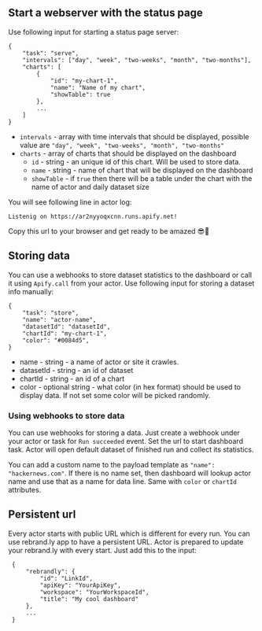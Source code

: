 ## Start a webserver with the status page

Use following input for starting a status page server:

```
{
    "task": "serve",
    "intervals": ["day", "week", "two-weeks", "month", "two-months"],
    "charts": [
        {
            "id": "my-chart-1",
            "name": "Name of my chart",
            "showTable": true
        },
        ...
    ]
}
```

- `intervals` - array with time intervals that should be displayed, possible value are `"day", "week", "two-weeks", "month", "two-months"`
- `charts` - array of charts that should be displayed on the dashboard
    - `id` - string - an unique id of this chart. Will be used to store data. 
    - `name` - string - name of chart that will be displayed on the dashboard
    - `showTable` - if `true` then there will be a table under the chart with the name of actor and daily dataset size

You will see following line in actor log:

```
Listenig on https://ar2nyyoqxcnn.runs.apify.net!
```

Copy this url to your browser and get ready to be amazed 😎🍿

## Storing data

You can use a webhooks to store dataset statistics to the dashboard or call it using `Apify.call` from your actor.
Use following input for storing a dataset info manually:

```
{
    "task": "store",
    "name": "actor-name",
    "datasetId": "datasetId",
    "chartId": "my-chart-1",
    "color": "#0084d5",
}
```

- name - string - a name of actor or site it crawles.
- datasetId - string - an id of dataset
- chartId - string - an id of a chart
- color - optional string - what color (in hex format) should be used to display data. If not set some color will be picked randomly.

### Using webhooks to store data

You can use webhooks for storing a data. Just create a webhook under your actor or task for `Run succeeded` event.
Set the url to start dashboard task. Actor will open default dataset of finished run and collect its statistics.

You can add a custom name to the payload template as `"name": "hackernews.com"`.
If there is no name set, then dashboard will lookup actor name and use that as a name for data line. 
Same with `color` or `chartId` attributes.  

## Persistent url

Every actor starts with public URL which is different for every run. 
You can use rebrand.ly app to have a persistent URL. 
Actor is prepared to update your rebrand.ly with every start. Just add this to the input:

```
 {
     "rebrandly": {
         "id": "LinkId",
         "apiKey": "YourApiKey",
         "workspace": "YourWorkspaceId",
         "title": "My cool dashboard"
     },
     ...
 }
```
